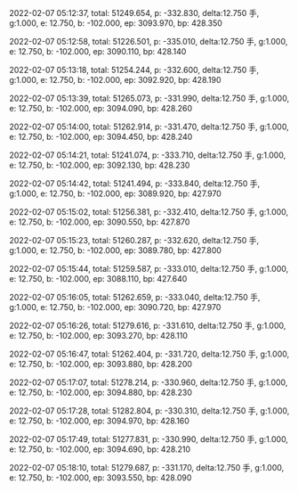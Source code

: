 2022-02-07 05:12:37, total: 51249.654, p: -332.830, delta:12.750 手, g:1.000, e: 12.750, b: -102.000, ep: 3093.970, bp: 428.350

2022-02-07 05:12:58, total: 51226.501, p: -335.010, delta:12.750 手, g:1.000, e: 12.750, b: -102.000, ep: 3090.110, bp: 428.140

2022-02-07 05:13:18, total: 51254.244, p: -332.600, delta:12.750 手, g:1.000, e: 12.750, b: -102.000, ep: 3092.920, bp: 428.190

2022-02-07 05:13:39, total: 51265.073, p: -331.990, delta:12.750 手, g:1.000, e: 12.750, b: -102.000, ep: 3094.090, bp: 428.260

2022-02-07 05:14:00, total: 51262.914, p: -331.470, delta:12.750 手, g:1.000, e: 12.750, b: -102.000, ep: 3094.450, bp: 428.240

2022-02-07 05:14:21, total: 51241.074, p: -333.710, delta:12.750 手, g:1.000, e: 12.750, b: -102.000, ep: 3092.130, bp: 428.230

2022-02-07 05:14:42, total: 51241.494, p: -333.840, delta:12.750 手, g:1.000, e: 12.750, b: -102.000, ep: 3089.920, bp: 427.970

2022-02-07 05:15:02, total: 51256.381, p: -332.410, delta:12.750 手, g:1.000, e: 12.750, b: -102.000, ep: 3090.550, bp: 427.870

2022-02-07 05:15:23, total: 51260.287, p: -332.620, delta:12.750 手, g:1.000, e: 12.750, b: -102.000, ep: 3089.780, bp: 427.800

2022-02-07 05:15:44, total: 51259.587, p: -333.010, delta:12.750 手, g:1.000, e: 12.750, b: -102.000, ep: 3088.110, bp: 427.640

2022-02-07 05:16:05, total: 51262.659, p: -333.040, delta:12.750 手, g:1.000, e: 12.750, b: -102.000, ep: 3090.720, bp: 427.970

2022-02-07 05:16:26, total: 51279.616, p: -331.610, delta:12.750 手, g:1.000, e: 12.750, b: -102.000, ep: 3093.270, bp: 428.110

2022-02-07 05:16:47, total: 51262.404, p: -331.720, delta:12.750 手, g:1.000, e: 12.750, b: -102.000, ep: 3093.880, bp: 428.200

2022-02-07 05:17:07, total: 51278.214, p: -330.960, delta:12.750 手, g:1.000, e: 12.750, b: -102.000, ep: 3094.880, bp: 428.230

2022-02-07 05:17:28, total: 51282.804, p: -330.310, delta:12.750 手, g:1.000, e: 12.750, b: -102.000, ep: 3094.970, bp: 428.160

2022-02-07 05:17:49, total: 51277.831, p: -330.990, delta:12.750 手, g:1.000, e: 12.750, b: -102.000, ep: 3094.690, bp: 428.210

2022-02-07 05:18:10, total: 51279.687, p: -331.170, delta:12.750 手, g:1.000, e: 12.750, b: -102.000, ep: 3093.550, bp: 428.090